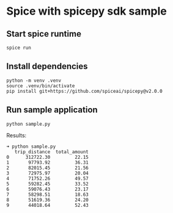 # Spice with spicepy sdk sample

## Start spice runtime

```shell
spice run
```

## Install dependencies

```shell
python -m venv .venv
source .venv/bin/activate
pip install git+https://github.com/spiceai/spicepy@v2.0.0
```

## Run sample application

```shell
python sample.py
```

Results:

```shell
➜ python sample.py 
   trip_distance  total_amount
0      312722.30         22.15
1       97793.92         36.31
2       82015.45         21.56
3       72975.97         20.04
4       71752.26         49.57
5       59282.45         33.52
6       59076.43         23.17
7       58298.51         18.63
8       51619.36         24.20
9       44018.64         52.43
```
